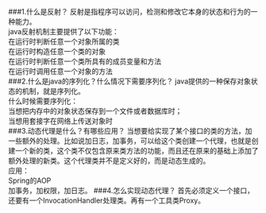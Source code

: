 ###1.什么是反射？
反射是指程序可以访问，检测和修改它本身的状态和行为的一种能力。<br>
java反射机制主要提供了以下功能：<br>
在运行时判断任意一个对象所属的类<br>
在运行时构造任意一个类的对象<br>
在运行时判断任意一个类所具有的成员变量和方法<br>
在运行时调用任意一个对象的方法<br>
###2.什么是java的序列化？什么情况下需要序列化？
java提供的一种保存对象状态的机制，就是序列化。<br>
什么时候需要序列化：<br>
当想把内存中的对象状态保存到一个文件或者数据库时；<br>
当想用套接字在网络上传送对象时<br>
###3.动态代理是什么？有哪些应用？
当想要给实现了某个接口的类的方法，加一些额外的处理。比如说加日志，加事务，可以给这个类创建一个代理，也就是创建一个新的类，这个类不仅包含原来类方法的功能，而且还在原来的基础上添加了额外处理的新类。这个代理类并不是定义好的，而是动态生成的。<br>
应用：<br>
Spring的AOP<br>
加事务，加权限，加日志。
###4.怎么实现动态代理？
首先必须定义一个接口，还要有一个InvocationHandler处理类。再有一个工具类Proxy。<br>

